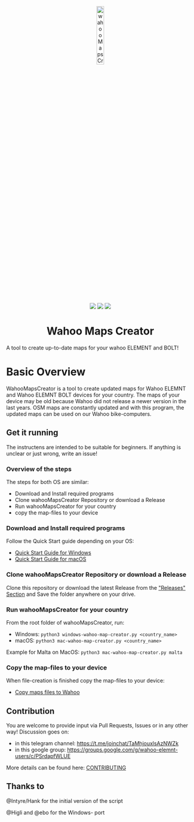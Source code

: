 <div align="center">
    <img src="https://github.com/treee111/wahooMapsCreator/blob/develop/docs/wahoo_elemnt_bolt.png" alt="wahooMapsCreator Logo" width=20%>
    <p>
        <a href="https://img.shields.io/badge/python-v3.6+-blue.svg" alt="Python">
            <img src="https://img.shields.io/badge/python-v3.6+-blue.svg" /></a>
        <a href="https://github.com/treee111/wahooMapsCreator/issues" alt="GitHub issues">
            <img src="https://img.shields.io/github/issues/treee111/wahooMapsCreator" /></a>
        <a href="#sponsors" alt="Contributions welcome">
            <img src="https://img.shields.io/badge/contributions-welcome-orange.svg" /></a>
    </p>
    <h1>Wahoo Maps Creator</h1>
</div>
A tool to create up-to-date maps for your wahoo ELEMENT and BOLT!

# Basic Overview
WahooMapsCreator is a tool to create updated maps for Wahoo ELEMNT and Wahoo ELEMNT BOLT devices for your country.
The maps of your device may be old because Wahoo did not release a newer version in the last years. OSM maps are constantly updated and with this program, the updated maps can be used on our Wahoo bike-computers.

## Get it running
The instructens are intended to be suitable for beginners.
If anything is unclear or just wrong, write an issue!

### Overview of the steps
The steps for both OS are similar:
- Download and Install required programs
- Clone wahooMapsCreator Repository or download a Release
- Run wahooMapsCreator for your country
- copy the map-files to your device

### Download and Install required programs
Follow the Quick Start guide depending on your OS:
- [Quick Start Guide for Windows](docs/QUICKSTART_WINDOWS.md)
- [Quick Start Guide for macOS](docs/QUICKSTART_MACOS.md)

### Clone wahooMapsCreator Repository or download a Release
Clone this repository or download the latest Release from the ["Releases" Section](https://github.com/treee111/wahooMapsCreator/releases) and Save the folder anywhere on your drive.

### Run wahooMapsCreator for your country
From the root folder of wahooMapsCreator, run:
- Windows: `python3 windows-wahoo-map-creator.py <country_name>`
- macOS: `python3 mac-wahoo-map-creator.py <country_name>`

Example for Malta on MacOS: `python3 mac-wahoo-map-creator.py malta`

### Copy the map-files to your device
When file-creation is finished copy the map-files to your device:
-  [Copy maps files to Wahoo](docs/COPY_TO_WAHOO.md)

## Contribution
You are welcome to provide input via Pull Requests, Issues or in any other way!
Discussion goes on:
- in this telegram channel: https://t.me/joinchat/TaMhjouxlsAzNWZk
- in this google group: https://groups.google.com/g/wahoo-elemnt-users/c/PSrdapfWLUE

More details can be found here: [CONTRIBUTING](.github/CONTRIBUTING.md#Contributing-to-wahooMapsCreator)

## Thanks to
@Intyre/Hank for the initial version of the script

@Higli and @ebo for the Windows- port